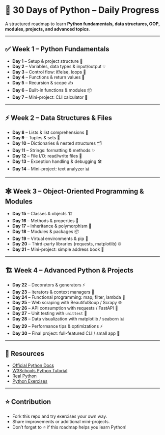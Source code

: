 # 📅 30 Days of Python – Daily Progress

A structured roadmap to learn **Python fundamentals, data structures, OOP, modules, projects, and advanced topics**.

---

## ✅ Week 1 – Python Fundamentals
- **Day 1** – Setup & project structure 🐍  
- **Day 2** – Variables, data types & input/output 💡  
- **Day 3** – Control flow: if/else, loops 🔄  
- **Day 4** – Functions & return values 🎯  
- **Day 5** – Recursion & scope ✍️  
- **Day 6** – Built-in functions & modules 📦  
- **Day 7** – Mini-project: CLI calculator 🧮  

---

## ⚡ Week 2 – Data Structures & Files
- **Day 8** – Lists & list comprehensions 📝  
- **Day 9** – Tuples & sets 🔢  
- **Day 10** – Dictionaries & nested structures 🗂️  
- **Day 11** – Strings: formatting & methods ✨  
- **Day 12** – File I/O: read/write files 📄  
- **Day 13** – Exception handling & debugging 🛠️  
- **Day 14** – Mini-project: text analyzer 📊  

---

## 🕸️ Week 3 – Object-Oriented Programming & Modules
- **Day 15** – Classes & objects 🏗️  
- **Day 16** – Methods & properties 🔑  
- **Day 17** – Inheritance & polymorphism 🌳  
- **Day 18** – Modules & packages 📦  
- **Day 19** – Virtual environments & pip 🐍  
- **Day 20** – Third-party libraries (requests, matplotlib) 🌐  
- **Day 21** – Mini-project: simple address book 📒  

---

## 🏗️ Week 4 – Advanced Python & Projects
- **Day 22** – Decorators & generators ⚡  
- **Day 23** – Iterators & context managers 🔄  
- **Day 24** – Functional programming: map, filter, lambda 🧩  
- **Day 25** – Web scraping with BeautifulSoup / Scrapy 🌐  
- **Day 26** – API consumption with requests / FastAPI 🔌  
- **Day 27** – Unit testing with `unittest` 🧪  
- **Day 28** – Data visualization with matplotlib / seaborn 📊  
- **Day 29** – Performance tips & optimizations ⚡  
- **Day 30** – Final project: full-featured CLI / small app 🎉  

---

## 🔗 Resources
- [Official Python Docs](https://docs.python.org/3/)  
- [W3Schools Python Tutorial](https://www.w3schools.com/python/)  
- [Real Python](https://realpython.com/)  
- [Python Exercises](https://www.practicepython.org/)  

---

## ⭐ Contribution
- Fork this repo and try exercises your own way.  
- Share improvements or additional mini-projects.  
- Don’t forget to ⭐ if this roadmap helps you learn Python!
